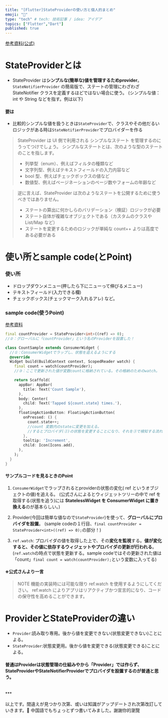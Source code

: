 ```yaml
---
title: "[Flutter]StateProviderの使い方と個人的まとめ"
emoji: "🙌"
type: "tech" # tech: 技術記事 / idea: アイデア
topics: ["Flutter","Dart"]
published: true
---
```


[参考資料(公式)](https://riverpod.dev/ja/docs/providers/state_provider/)
# StateProviderとは
- StateProvider は**シンプルな(簡単な)値を管理するためprovider**。 `StateNotifierProvider` の簡易版で、ステートの管理にわざわざ StateNotifier クラスを定義するほどではない場合に使う。
(シンプルな値：int や String などを指す。例は以下)

#### 要は
- 比較的シンプルな値を扱うときは`StateProvider`で、クラスやその他だるいロジックがある時は`StateNotifierProvider`でプロバイダーを作る
>StateProvider は UI 側で利用される シンプルなステート を管理するのにうってつけでしょう。 シンプルなステートとは、次のような型のステートのことを指します。
>- 列挙型（enum）、例えばフィルタの種類など
>- 文字列型、例えばテキストフィールドの入力内容など
>- bool 型、例えばチェックボックスの値など
>- 数値型、例えばページネーションのページ数やフォームの年齢など

>逆に言えば、StateProvider は次のようなステートを公開するために使うべきではありません。
>- ステートの算出に何かしらのバリデーション（検証）ロジックが必要
>- ステート自体が複雑なオブジェクトである（カスタムのクラスや List/Map など）
>- ステートを変更するためのロジックが単純な count++ よりは高度である必要がある

# 使い所とsample code(とPoint)
### 使い所
- ドロップダウンメニュー(押したら下にニューって伸びるメニュー)
- テキストフィールド(入力できる欄)
- チェックボックス(チェックマーク入れるアレ)
など。

### sample code(使うPoint)
[参考資料](https://qiita.com/yukihiroK/items/40d927b46106f06b2f65)

```dart:main.dart
final countProvider = StateProvider<int>((ref) => 0);
//②：グローバルに「countProvider」という名のProviderを設置した！

class CountSample extends ConsumerWidget {
  //①：ConsumerWidgetでラップし、状態を追えるようにする
  @override
  Widget build(BuildContext context, ScopedReader watch) {
    final count = watch(countProvider);
    //③：ここで更新された値が変数countに格納されている。その格納のためのwatch。

    return Scaffold(
      appBar: AppBar(
        title: Text('Count Sample'),
      ),
      body: Center(
        child: Text('Tapped ${count.state} times.'),
      ),
      floatingActionButton: FloatingActionButton(
        onPressed: () {
          count.state++; 
          //count 変数内のstateに変更を加える。
          //するとプロバイダ(②)の状態を変更することになり、それを③で検知する流れになる
        },
        tooltip: 'Increment',
        child: Icon(Icons.add),
      ),
    );
  }
}
```

#### サンプルコードを見るときのPoint
1. `ConsumerWidget`でラップされるとproviderの状態の変化( ref というオブジェクトの値)を追える。
(公式さんによるとウィジェットツリーの中で ref を取得する(状態を追う)には **StatelessWidget を ConsumerWidget に置き換える**のが基本らしい。)

2. Provider(今回は簡単な値なので`StateProvider`)を使って、**グローバルにプロバイダを設置**。
(sample codeの１行目、`final countProvider = StateProvider<int>((ref) => 0);`の部分！)

3. `ref.watch`: プロバイダの値を取得した上で、その**変化を監視**する。**値が変化すると、その値に依存するウィジェットやプロバイダの更新が行われる**。
(`ref.watch`の時点で状態を更新する。sample codeではその更新された値は「count」`final count = watch(countProvider);`という変数に入ってる)

#### ※公式さんより一言
>NOTE
機能の実装時には可能な限り ref.watch を使用するようにしてください。 ref.watch によりアプリはリアクティブかつ宣言的になり、コードの保守性を高めることができます。

# ProviderとStateProviderの違い
- `Provider`:読み取り専用。後から値を変更できない(状態変更できない)ことによる。
- `StateProvider`:状態変更用。後から値を変更できる(状態変更できる)ことによる。
#### 普通はProviderは状態管理の仕組みやから「Provider」では作らず、StateProviderやStateNotifierProviderでプロバイダを設置するのが普通と思う。


<br>
***

以上です。間違えが見つかり次第、或いは知識がアップデートされ次第改訂していきます。🙏
中国語でもちょっとずつ書いてみました。謝謝你的瀏覽


